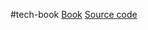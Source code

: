 #tech-book 
[Book](https://subscription.packtpub.com/book/web-development/9781839211560/2#_ga=2.75309521.2106939673.1694625119-483087582.1694625119)
[Source code](https://github.com/PacktPublishing/Responsive-Web-Design-with-HTML5-and-CSS-Third-Edition)


